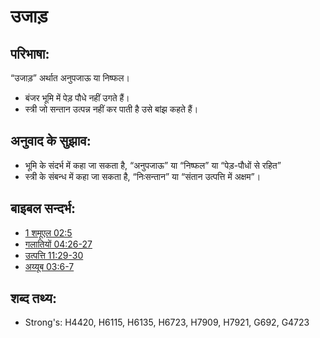 ﻿# उजाड़ #

## परिभाषा: ##

“उजाड़” अर्थात अनुपजाऊ या निष्फल।

* बंजर भूमि में पेड़ पौधे नहीं उगते हैं।
* स्त्री जो सन्तान उत्पन्न नहीं कर पाती है उसे बांझ कहते हैं।

## अनुवाद के सुझाव: ##

* भूमि के संदर्भ में कहा जा सकता है, “अनुपजाऊ” या “निष्फल” या “पेड़-पौधों से रहित”
* स्त्री के संबन्ध में कहा जा सकता है, “निःसन्तान” या “संतान उत्पत्ति में अक्षम”।

## बाइबल सन्दर्भ: ##

* [1 शमूएल 02:5](rc://en/tn/help/1sa/02/05)
* [गलातियों 04:26-27](rc://en/tn/help/gal/04/26)
* [उत्पत्ति 11:29-30](rc://en/tn/help/gen/11/29)
* [अय्यूब 03:6-7](rc://en/tn/help/job/03/06)

## शब्द तथ्य: ##

* Strong's: H4420, H6115, H6135, H6723, H7909, H7921, G692, G4723

